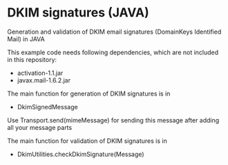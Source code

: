 # DKIM signatures (JAVA)
Generation and validation of DKIM email signatures (DomainKeys Identified Mail) in JAVA

This example code needs following dependencies, which are not included in this repository:
- activation-1.1.jar
- javax.mail-1.6.2.jar

The main function for generation of DKIM signatures is in
- DkimSignedMessage

Use Transport.send(mimeMessage) for sending this message after adding all your message parts

The main function for validation of DKIM signatures is in
- DkimUtilities.checkDkimSignature(Message)
